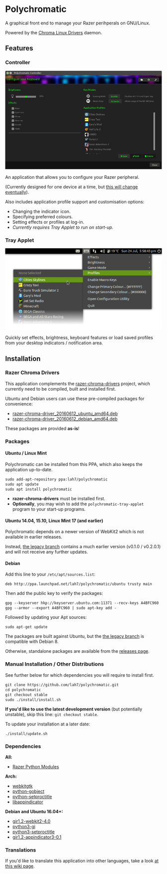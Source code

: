 # Polychromatic

A graphical front end to manage your Razer perihperals on GNU/Linux.

Powered by the [Chroma Linux Drivers](http://pez2001.github.io/razer_chroma_drivers/) daemon.


## Features

### Controller

![Screenshot of Controller](source/screenshots/controller.jpg)

An application that allows you to configure your Razer peripheral.

(Currently designed for one device at a time, but [this will change eventually](https://github.com/lah7/polychromatic/issues/3)).

Also includes application profile support and customisation options:

* Changing the indicator icon.
* Specifying preferred colours.
* Setting effects or profiles at log-in.
 * _Currently requires Tray Applet to run on start-up._


### Tray Applet

![Screenshot of Tray Applet](source/screenshots/tray.jpg)

Quickly set effects, brightness, keyboard features or load saved profiles
from your desktop indicators / notification area.


## Installation

### Razer Chroma Drivers
This application complements the [razer-chroma-drivers](http://pez2001.github.io/razer_chroma_drivers/) project, which currently need to be compiled, built and installed first.

Ubuntu and Debian users can use these pre-compiled packages for convenience:

 * [razer-chroma-driver_20160612_ubuntu_amd64.deb](https://github.com/lah7/polychromatic/releases/download/v0.2.0/razer-chroma-driver_20160612_ubuntu_amd64.deb)
 * [razer-chroma-driver_20160612_debian_amd64.deb](https://github.com/lah7/polychromatic/releases/download/v0.2.0/razer-chroma-driver_20160612_debian_amd64.deb)

These packages are provided **as-is**!

### Packages

#### Ubuntu / Linux Mint

Polychromatic can be installed from this PPA, which also keeps the application up-to-date.

    sudo add-apt-repository ppa:lah7/polychromatic
    sudo apt update
    sudo apt install polychromatic

* **razer-chroma-drivers** must be installed first.
* **Optionally**, you may wish to add the `polychromatic-tray-applet` program to your start-up programs.


#### Ubuntu 14.04, 15.10, Linux Mint 17 (and earlier)

Polychromatic depends on a newer version of WebKit2 which is not available in earlier releases.

Instead, [the legacy branch](https://github.com/lah7/polychromatic/tree/legacy) contains
a much earlier version (v0.1.0 / v0.2.0.1) and will not receive any further updates.


#### Debian

Add this line to your `/etc/apt/sources.list`:

    deb http://ppa.launchpad.net/lah7/polychromatic/ubuntu trusty main

Then add the public key to verify the packages:

    gpg --keyserver hkp://keyserver.ubuntu.com:11371 --recv-keys A4BFC960
    gpg --armor --export A4BFC960 | sudo apt-key add -

Followed by updating your Apt sources:

    sudo apt-get update

The packages are built against Ubuntu, but the [the legacy branch](https://github.com/lah7/polychromatic/tree/legacy)
is compatible with Debian 8.

Otherwise, standalone packages are available from the [releases page](https://github.com/lah7/polychromatic/releases/latest/).


### Manual Installation / Other Distributions

See further below for which dependencies you will require to install first.

    git clone https://github.com/lah7/polychromatic.git
    cd polychromatic
    git checkout stable
    sudo ./install/install.sh

**If you'd like to use the latest development version** (but potentially unstable), skip this line: `git checkout stable`.

To update your installation at a later date:

    ./install/update.sh


### Dependencies

**All:**
* [Razer Python Modules](https://github.com/pez2001/razer_chroma_drivers)

**Arch:**
* [webkitgtk](https://www.archlinux.org/packages/extra/x86_64/webkitgtk/)
* [python-gobject](https://www.archlinux.org/packages/extra/x86_64/python-gobject/)
* [python-setproctitle](https://www.archlinux.org/packages/community/x86_64/python-setproctitle/)
* [libappindicator](https://aur.archlinux.org/pkgbase/libappindicator/?comments=all)

**Debian and Ubuntu 16.04+:**
* [gir1.2-webkit2-4.0](https://packages.debian.org/sid/gir1.2-webkit2-4.0)
* [python3-gi](https://packages.debian.org/sid/python3-gi)
* [python3-setproctitle](https://packages.debian.org/sid/python3-setproctitle)
* [gir1.2-appindicator3-0.1](https://packages.debian.org/sid/gir1.2-appindicator3-0.1)


### Translations
If you'd like to translate this application into other languages, take a look
[at this wiki page](https://github.com/lah7/polychromatic/wiki/How-to-translate-the-application.).

